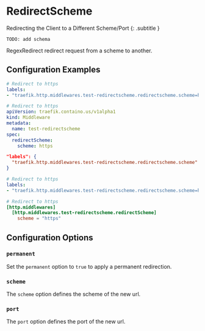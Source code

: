 # RedirectScheme

Redirecting the Client to a Different Scheme/Port
{: .subtitle }

`TODO: add schema`

RegexRedirect redirect request from a scheme to another.

## Configuration Examples

```yaml tab="Docker"
# Redirect to https
labels:
- "traefik.http.middlewares.test-redirectscheme.redirectscheme.scheme=https"
```

```yaml tab="Kubernetes"
# Redirect to https
apiVersion: traefik.containo.us/v1alpha1
kind: Middleware
metadata:
  name: test-redirectscheme
spec:
  redirectScheme:
    scheme: https
```

```json tab="Marathon"
"labels": {
  "traefik.http.middlewares.test-redirectscheme.redirectscheme.scheme": "https"
}
```

```yaml tab="Rancher"
# Redirect to https
labels:
- "traefik.http.middlewares.test-redirectscheme.redirectscheme.scheme=https"
```

```toml tab="File"
# Redirect to https
[http.middlewares]
  [http.middlewares.test-redirectscheme.redirectScheme]
    scheme = "https"
```

## Configuration Options

### `permanent`

Set the `permanent` option to `true` to apply a permanent redirection.

### `scheme`

The `scheme` option defines the scheme of the new url.

### `port`

The `port` option defines the port of the new url.
